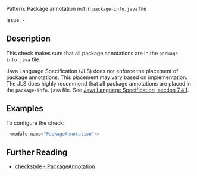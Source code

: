 Pattern: Package annotation not in `package-info.java` file

Issue: -

## Description

This check makes sure that all package annotations are in the `package-info.java` file. 

Java Language Specification (JLS) does not enforce the placement of package annotations. This placement may vary based on implementation. The JLS does highly recommend that all package annotations are placed in the `package-info.java` file. See [Java Language Specification, section 7.4.1](http://docs.oracle.com/javase/specs/jls/se8/html/jls-7.html#jls-7.4.1). 

## Examples

To configure the check:


```java
 <module name="PackageAnnotation"/>
```

## Further Reading

* [checkstyle - PackageAnnotation](https://checkstyle.sourceforge.io/checks/annotation/packageannotation.html#PackageAnnotation)
